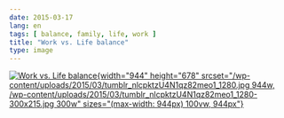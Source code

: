```yaml
---
date: 2015-03-17
lang: en
tags: [ balance, family, life, work ]
title: "Work vs. Life balance"
type: image
---
```


[![Work vs. Life
balance](/wp-content/uploads/2015/03/tumblr_nlcpktzU4N1qz82meo1_1280.jpg){width="944"
height="678"
srcset="/wp-content/uploads/2015/03/tumblr_nlcpktzU4N1qz82meo1_1280.jpg 944w, /wp-content/uploads/2015/03/tumblr_nlcpktzU4N1qz82meo1_1280-300x215.jpg 300w"
sizes="(max-width: 944px) 100vw, 944px"}](/wp-content/uploads/2015/03/tumblr_nlcpktzU4N1qz82meo1_1280.jpg)

